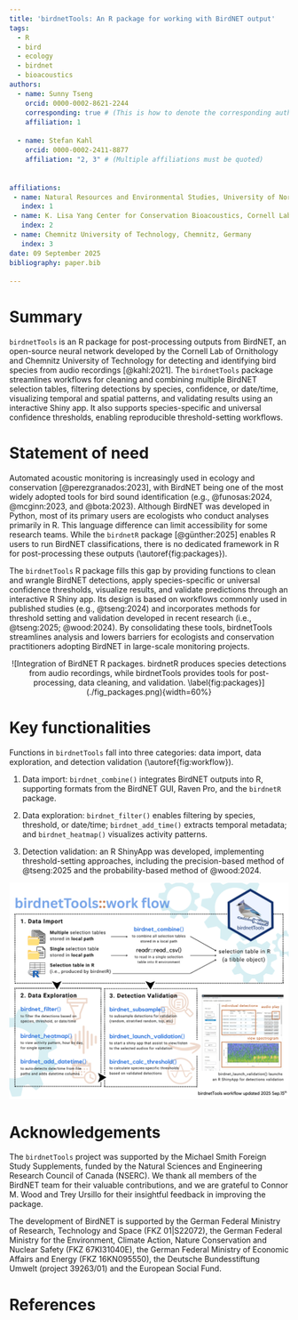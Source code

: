 ```yaml
---
title: 'birdnetTools: An R package for working with BirdNET output'
tags:
  - R
  - bird
  - ecology
  - birdnet
  - bioacoustics
authors:
  - name: Sunny Tseng
    orcid: 0000-0002-8621-2244
    corresponding: true # (This is how to denote the corresponding author)
    affiliation: 1 

  - name: Stefan Kahl
    orcid: 0000-0002-2411-8877
    affiliation: "2, 3" # (Multiple affiliations must be quoted)


affiliations:
 - name: Natural Resources and Environmental Studies, University of Northern British Columbia, Prince George, BC, Canada
   index: 1
 - name: K. Lisa Yang Center for Conservation Bioacoustics, Cornell Lab of Ornithology, Cornell University, Ithaca, NY, USA
   index: 2
 - name: Chemnitz University of Technology, Chemnitz, Germany
   index: 3
date: 09 September 2025
bibliography: paper.bib

---
```


# Summary
`birdnetTools` is an R package for post-processing outputs from BirdNET, an open-source neural network developed by the Cornell Lab of Ornithology and Chemnitz University of Technology for detecting and identifying bird species from audio recordings [@kahl:2021]. The `birdnetTools` package streamlines workflows for cleaning and combining multiple BirdNET selection tables, filtering detections by species, confidence, or date/time, visualizing temporal and spatial patterns, and validating results using an interactive Shiny app. It also supports species-specific and universal confidence thresholds, enabling reproducible threshold-setting workflows. 


# Statement of need
Automated acoustic monitoring is increasingly used in ecology and conservation [@perezgranados:2023], with BirdNET being one of the most widely adopted tools for bird sound identification (e.g., @funosas:2024, @mcginn:2023, and @bota:2023). Although BirdNET was developed in Python, most of its primary users are ecologists who conduct analyses primarily in R. This language difference can limit accessibility for some research teams. While the `birdnetR` package [@günther:2025] enables R users to run BirdNET classifications, there is no dedicated framework in R for post-processing these outputs (\autoref{fig:packages}).

The `birdnetTools` R package fills this gap by providing functions to clean and wrangle BirdNET detections, apply species-specific or universal confidence thresholds, visualize results, and validate predictions through an interactive R Shiny app. Its design is based on workflows commonly used in published studies (e.g., @tseng:2024) and incorporates methods for threshold setting and validation developed in recent research (i.e., @tseng:2025; @wood:2024). By consolidating these tools, birdnetTools streamlines analysis and lowers barriers for ecologists and conservation practitioners adopting BirdNET in large-scale monitoring projects.


<div style="text-align: center;">
![Integration of BirdNET R packages. birdnetR produces species detections from audio recordings, while birdnetTools provides tools for post-processing, data cleaning, and validation. \label{fig:packages}](./fig_packages.png){width=60%}
</div>



# Key functionalities
Functions in `birdnetTools` fall into three categories: data import, data exploration, and detection validation (\autoref{fig:workflow}).

1. Data import: `birdnet_combine()` integrates BirdNET outputs into R, supporting formats from the BirdNET GUI, Raven Pro, and the `birdnetR` package.

2. Data exploration: `birdnet_filter()` enables filtering by species, threshold, or date/time; `birdnet_add_time()` extracts temporal metadata; and `birdnet_heatmap()` visualizes activity patterns.

3. Detection validation: an R ShinyApp was developed, implementing threshold-setting approaches, including the precision-based method of @tseng:2025 and the probability-based method of @wood:2024.

![Workflow of the birdnetTools R package. \label{fig:workflow}](./fig_workflow.png)


# Acknowledgements
The `birdnetTools` project was supported by the Michael Smith Foreign Study Supplements, funded by the Natural Sciences and Engineering Research Council of Canada (NSERC). We thank all members of the BirdNET team for their valuable contributions, and we are grateful to Connor M. Wood and Trey Ursillo for their insightful feedback in improving the package.

The development of BirdNET is supported by the German Federal Ministry of Research, Technology and Space (FKZ 01|S22072), the German Federal Ministry for the Environment, Climate Action, Nature Conservation and Nuclear Safety (FKZ 67KI31040E), the German Federal Ministry of Economic Affairs and Energy (FKZ 16KN095550), the Deutsche Bundesstiftung Umwelt (project 39263/01) and the European Social Fund.

# References
